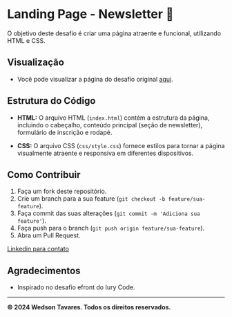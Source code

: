 # Landing Page - Newsletter 📰

O objetivo deste desafio é criar uma página atraente e funcional, utilizando HTML e CSS.

## Visualização

- Você pode visualizar a página do desafio original [aqui](https://www.figma.com/file/zlBzEKtT8mzt3fD2ujIm8R/eFront---Desafio-1?type=design&node-id=2-2&mode=design&t=YgoahJUEjHW0DhGj-0).

## Estrutura do Código

- **HTML:** O arquivo HTML (`index.html`) contém a estrutura da página, incluindo o cabeçalho, conteúdo principal (seção de newsletter), formulário de inscrição e rodapé.

- **CSS:** O arquivo CSS (`css/style.css`) fornece estilos para tornar a página visualmente atraente e responsiva em diferentes dispositivos.

## Como Contribuir

1. Faça um fork deste repositório.
2. Crie um branch para a sua feature (`git checkout -b feature/sua-feature`).
3. Faça commit das suas alterações (`git commit -m 'Adiciona sua feature'`).
4. Faça push para o branch (`git push origin feature/sua-feature`).
5. Abra um Pull Request.

[Linkedin para contato](https://www.linkedin.com/in/wedsontavares/)


## Agradecimentos

- Inspirado no desafio efront do Iury Code.

---

**© 2024 Wedson Tavares. Todos os direitos reservados.**





